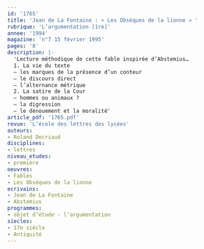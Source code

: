 ```yaml
---
id: '1765'
title: 'Jean de La Fontaine : « Les Obsèques de la lionne » '
rubrique: 'L’argumentation [1re]'
annee: '1994'
magazine: 'n°7 15 février 1995'
pages: '8'
description: |-
  'Lecture méthodique de cette fable inspirée d’Abstemius…
  1. La vie du texte
  – les marques de la présence d’un conteur
  – le discours direct
  – l’alternance métrique
  2. La satire de la Cour
  – hommes ou animaux ?
  – la digression
  – le dénouement et la moralité'
article_pdf: '1765.pdf'
revue: 'L’école des lettres des lycées'
auteurs:
- Roland Decriaud
disciplines:
- lettres
niveau_etudes:
- première
oeuvres:
- Fables
- Les Obsèques de la lionne
ecrivains:
- Jean de La Fontaine
- Abstemius
programmes:
- objet d’étude - l’argumentation
siecles:
- 17e siècle
- Antiquité
---
```

